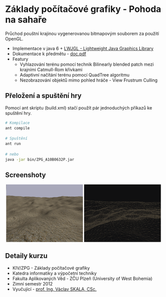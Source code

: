 # Základy počítačové grafiky - Pohoda na sahaře

Průchod pouštní krajinou vygenerovanou bitmapovým souborem za použití OpenGL.


* Implementace v java 6 + [LWJGL - Lightweight Java Graphics Library](http://www.lwjgl.org/)
* Dokumentace k předmětu - [doc.pdf](doc/doc.pdf)
* Featury
  * Vyhlazování terénu pomocí technik Bilinearly blended patch mezi krajními Catmull-Rom křivkami
  * Adaptivní načítání terénu pomocí QuadTree algoritmu
  * Nezobrazování objektů mimo pohled hráče - View Frustrum Culling
  
## Přeložení a spuštění hry
Pomocí ant skriptu (build.xml) stačí použít pár jednoduchých příkazů ke spuštění hry.

```bash
# Kompilace
ant compile

# Spuštění
ant run

# nebo
java -jar bin/ZPG_A10B0632P.jar
```

## Screenshoty
<p align="center">
 <img width="49%" src="doc/1.png" alt="Pohoda na Sahaře" />
 <img width="49%" src="doc/4.png" alt="Pohoda na Sahaře - wireframe" />
</p>

## Detaily kurzu
* KIV/ZPG - Základy počítačové grafiky
* Katedra informatiky a výpočetní techniky
* Fakulta Aplikovaných Věd - ZČU Plzeň (University of West Bohemia)
* Zimní semestr 2012
* Vyučující - [prof. Ing. Václav  SKALA, CSc.](http://www.vaclavskala.eu/)
